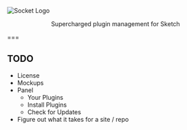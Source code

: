 ![Socket Logo](https://raw.githubusercontent.com/natemoo-re/socket/master/docs/socket_logo.svg)
<p align="center">Supercharged plugin management for Sketch</p>

===

## TODO
 - License
 - Mockups
 - Panel
   - Your Plugins
   - Install Plugins
   - Check for Updates
 - Figure out what it takes for a site / repo
